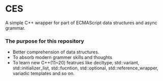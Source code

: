# CES
A simple C++ wrapper for part of ECMAScript data structures and async grammar.

### The purpose for this repository
- Better comprehension of data structures.
- To absorb modern grammer skills and thoughts
- To learn new C++(11~20) featrues like decltype, std::variant, std::initializer_list, std::fucntion, std::optional, std::reference_wrapper, variadic templates and so on.
